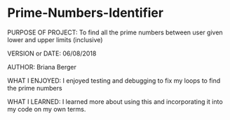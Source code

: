 # Prime-Numbers-Identifier
PURPOSE OF PROJECT: To find all the prime numbers between user given lower and upper limits (inclusive)

VERSION or DATE: 06/08/2018

AUTHOR: Briana Berger

WHAT I ENJOYED: I enjoyed testing and debugging to fix my loops to find the prime numbers

WHAT I LEARNED: I learned more about using this and incorporating it into my code on my own terms.
